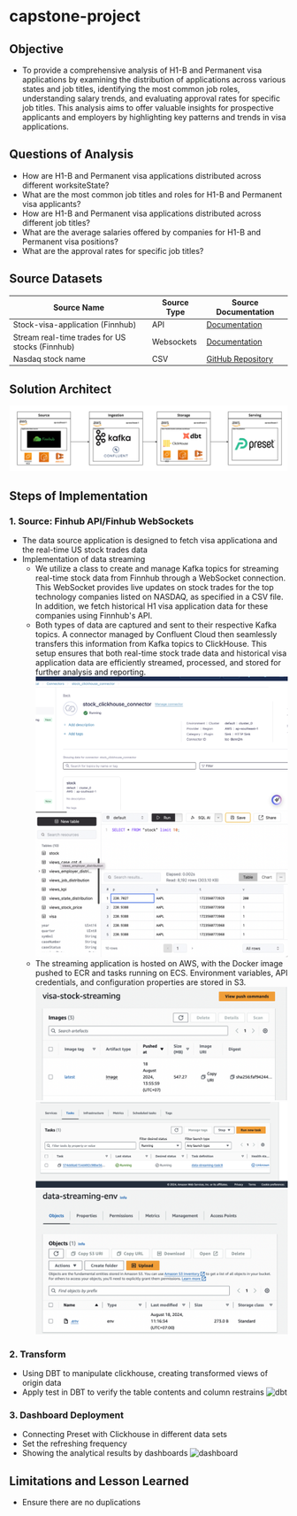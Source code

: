 # capstone-project

## Objective
- To provide a comprehensive analysis of H1-B and Permanent visa applications by examining the distribution of applications across various states and job titles, identifying the most common job roles, understanding salary trends, and evaluating approval rates for specific job titles. This analysis aims to offer valuable insights for prospective applicants and employers by highlighting key patterns and trends in visa applications.

## Questions of Analysis
- How are H1-B and Permanent visa applications distributed across different worksiteState?
- What are the most common job titles and roles for H1-B and Permanent visa applicants?
- How are H1-B and Permanent visa applications distributed across different job titles?
- What are the average salaries offered by companies for H1-B and Permanent visa positions?
- What are the approval rates for specific job titles?

## Source Datasets
| Source Name                             | Source Type | Source Documentation                                               |
|-----------------------------------------|-------------|--------------------------------------------------------------------|
| Stock-visa-application (Finnhub)        | API         | [Documentation](https://finnhub.io/docs/api/stock-visa-application)|
| Stream real-time trades for US stocks (Finnhub) | Websockets  | [Documentation](https://finnhub.io/docs/api/websocket-trades)      |
| Nasdaq stock name                       | CSV         | [GitHub Repository](https://github.com/datasets/nasdaq-listings/blob/master/data/nasdaq-listed.csv) |

## Solution Architect
![solution-architect](images/solution-architect.jpg)

## Steps of Implementation

### 1. Source: Finhub API/Finhub WebSockets
- The data source application is designed to fetch visa applicationa and the real-time US stock trades data
- Implementation of data streaming
    - We utilize a class to create and manage Kafka topics for streaming real-time stock data from Finnhub through a WebSocket connection. This WebSocket provides live updates on stock trades for the top technology companies listed on NASDAQ, as specified in a CSV file. In addition, we fetch historical H1 visa application data for these companies using Finnhub's API.
    - Both types of data are captured and sent to their respective Kafka topics. A connector managed by Confluent Cloud then seamlessly transfers this information from Kafka topics to ClickHouse. This setup ensures that both real-time stock trade data and historical visa application data are efficiently streamed, processed, and stored for further analysis and reporting.
    ![stock-connector](images/stock-connector.png)
    ![stock-clickhouse](images/stock-clickhouse.png)
    - The streaming application is hosted on AWS, with the Docker image pushed to ECR and tasks running on ECS. Environment variables, API credentials, and configuration properties are stored in S3.
    ![streaming-ecr](images/streaming-ecr.png)
    ![streaming-ecs](images/streaming-ecs.png)
    ![streaming-env](images/streaming-env.png)

### 2. Transform
- Using DBT to manipulate clickhouse, creating transformed views of origin data
- Apply test in DBT to verify the table contents and column restrains
![dbt](dbt.png)

### 3. Dashboard Deployment
- Connecting Preset with Clickhouse in different data sets
- Set the refreshing frequency
- Showing the analytical results by dashboards
![dashboard](dashboard.png)


## Limitations and Lesson Learned
- Ensure there are no duplications 








